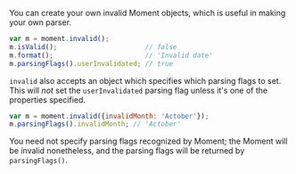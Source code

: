 You can create your own invalid Moment objects, which is useful in making your own parser.

```javascript
var m = moment.invalid();
m.isValid();                      // false
m.format();                       // 'Invalid date'
m.parsingFlags().userInvalidated; // true
```

`invalid` also accepts an object which specifies which parsing flags to set. This will *not* set the `userInvalidated` parsing flag unless it's one of the properties specified.

```js
var m = moment.invalid({invalidMonth: 'Actober'});
m.parsingFlags().invalidMonth; // 'Actober'
```

You need not specify parsing flags recognized by Moment; the Moment will be invalid nonetheless, and the parsing flags will be returned by `parsingFlags()`.
